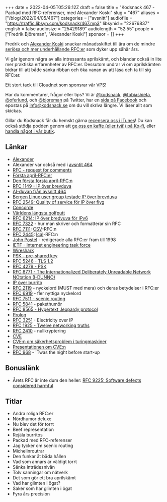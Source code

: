 +++
date = 2022-04-05T05:26:12Z
draft = false
title = "Kodsnack 467 - Packad med RFC-referenser, med Alexander Koski"
slug = "467"
aliases = ["/blog/2022/04/05/467"]
categories = ["avsnitt"]
audiofile = "https://traffic.libsyn.com/kodsnack/467.mp3"
libsynid = "22676837"
english = false
audiosize = "25429189"
audiolength = "52:55"
people = ["Fredrik Björeman", "Alexander Koski"]
sponsor = []
+++

Fredrik och [Alexander Koski](https://www.linkedin.com/in/alexander-koski-778432173/) snackar månadsskiftet till ära om de mindre [seriösa och mer underhållande RFC:er](https://en.wikipedia.org/wiki/April_Fools%27_Day_Request_for_Comments) som dyker upp såhär års.

Vi går igenom några av alla intressanta aprilskämt, och blandar också in lite mer praktiska erfarenheter av RFC:er. Dessutom undrar vi om aprilskämten bidrar till att både sänka ribban och öka vanan av att läsa och ta till sig RFC:er.

Ett stort tack till [Cloudnet](https://www.cloudnet.se) som sponsrar vår [VPS](https://en.wikipedia.org/wiki/Virtual_private_server)!

Har du kommentarer, frågor eller tips? Vi är [@kodsnack](https://www.twitter.com/kodsnack), [@tobiashieta](https://www.twitter.com/tobiashieta), [@oferlund](https://www.twitter.com/oferlund), och [@bjoreman](https://www.twitter.com/bjoreman) på Twitter, har en [sida på Facebook](https://www.facebook.com/kodsnack) och epostas på [info@kodsnack.se](mailto:info@kodsnack.se) om du vill skriva längre. Vi läser allt som skickas.

Gillar du Kodsnack får du hemskt gärna [recensera oss i iTunes](https://itunes.apple.com/se/podcast/kodsnack/id561631498?l=en)! Du kan också stödja podden genom att <a href="https://ko-fi.com/kodsnack" rel="payment">ge oss en kaffe (eller två!) på Ko-fi</a>, eller [handla något i vår butik](https://shop.spreadshirt.se/kodsnack/).

## Länkar ##
* [Alexander](https://www.linkedin.com/in/alexander-koski-778432173/)
* Alexander var också med i [avsntit 464](https://kodsnack.se/464/)
* [RFC - request for comments](https://en.wikipedia.org/wiki/Request_for_Comments)
* [Första april-RFC:er](https://en.wikipedia.org/wiki/April_Fools%27_Day_Request_for_Comments)
* [Den första första april-RFC:n](https://datatracker.ietf.org/doc/html/rfc748)
* [RFC 1149 - IP över brevduva](https://datatracker.ietf.org/doc/html/rfc1149)
* [AI-duvan från avsnitt 464](https://www.scientificamerican.com/article/using-pigeons-to-diagnose-cancer/)
* [Bergen Linux user group testade IP över brevduva](https://www.blug.linux.no/rfc1149/writeup/)
* [RFC 2549: Quality of service för IP över flyg](https://datatracker.ietf.org/doc/html/rfc2549)
* [Concorde](https://en.wikipedia.org/wiki/Concorde)
* [Världens längsta golfputt](https://www.youtube.com/watch?v=4bSJCj6mtGY)
* [RFC 6214: IP över bredvuva för IPv6](https://datatracker.ietf.org/doc/html/rfc6214)
* [RFC 7322](https://datatracker.ietf.org/doc/html/rfc7322)  - hur man skriver och formatterar sin RFC
* [RFC 7111](https://datatracker.ietf.org/doc/html/rfc4180): [CSV](https://en.wikipedia.org/wiki/Comma-separated_values)-RFC:n
* [RFC 2445](https://www.ietf.org/rfc/rfc2445.txt): [Ical](https://en.wikipedia.org/wiki/ICalendar)-RFC:n
* [John Postel](https://en.wikipedia.org/wiki/Jon_Postel) - redigerade alla RFC:er fram till 1998
* [IETF - Internet engineering task force](https://en.wikipedia.org/wiki/Internet_Engineering_Task_Force)
* [Wireshark](https://en.wikipedia.org/wiki/Wireshark)
* [PSK - pre-shared key](https://en.wikipedia.org/wiki/Pre-shared_key)
* [RFC 5246 - TLS 1.2](https://datatracker.ietf.org/doc/html/rfc5246)
* [RFC 4279 - PSK](https://datatracker.ietf.org/doc/html/rfc4279)
* [RFC 8771 - The Internationalized Deliberately Unreadable Network NOtation (I-DUNNO)](https://datatracker.ietf.org/doc/html/rfc8771)
* [IP över burrito](https://datatracker.ietf.org/doc/html/draft-lohsen-ip-burrito-00)
* [RFC 2119](https://datatracker.ietf.org/doc/html/rfc2119) - nyckelord (MUST med mera) och deras betydelser i RFC:er
* [RFC 6919](https://datatracker.ietf.org/doc/html/rfc6919) - fler nyttiga nyckelord
* [RFC 7511 - scenic routing](https://datatracker.ietf.org/doc/html/rfc7511)
* [RFC 5841](https://datatracker.ietf.org/doc/html/rfc5841) - pakethumör
* [RFC 8565 - Hypertext Jeopardy protocol](https://datatracker.ietf.org/doc/html/rfc8565)
* [Prolog](https://en.wikipedia.org/wiki/Prolog)
* [RFC 3251](https://www.ietf.org/rfc/rfc3251.txt) - Electricity over IP
* [RFC 1925 - Twelve networking truths](https://datatracker.ietf.org/doc/html/rfc1925)
* [RFC 2410](https://www.ietf.org/rfc/rfc2410.txt) - nullkryptering
* [CVE](https://en.wikipedia.org/wiki/Common_Vulnerabilities_and_Exposures)
* [CVE:n om säkerhetsproblem i turingmaskiner](https://arxiv.org/pdf/2105.02124.pdf)
* [Presentationen om CVE:n](https://www.youtube.com/watch?v=pujUhiX9Mvk)
* [RFC 968](https://datatracker.ietf.org/doc/html/rfc968) - 'Twas the night before start-up

## Bonuslänk ##
* Årets RFC är inte dum den heller: [RFC 9225: Software defects considered harmful](https://datatracker.ietf.org/doc/html/rfc9225)

## Titlar ##
* Andra roliga RFC:er
* Nördhumor deluxe
* Nu blev det för torrt
* Beef representation
* Rejäla burritos
* Packad med RFC-referenser
* Jag tycker om scenic routing
* Michelinroutrar
* Den funkar åt båda hållen
* Vad som annars är väldigt torrt
* Sänka inträdesnivån
* Tolv sanningar om nätverk
* Det som gör ett bra aprilskämt
* Vad har glimten i ögat?
* Saker som har glimten i ögat
* Fyra års precision